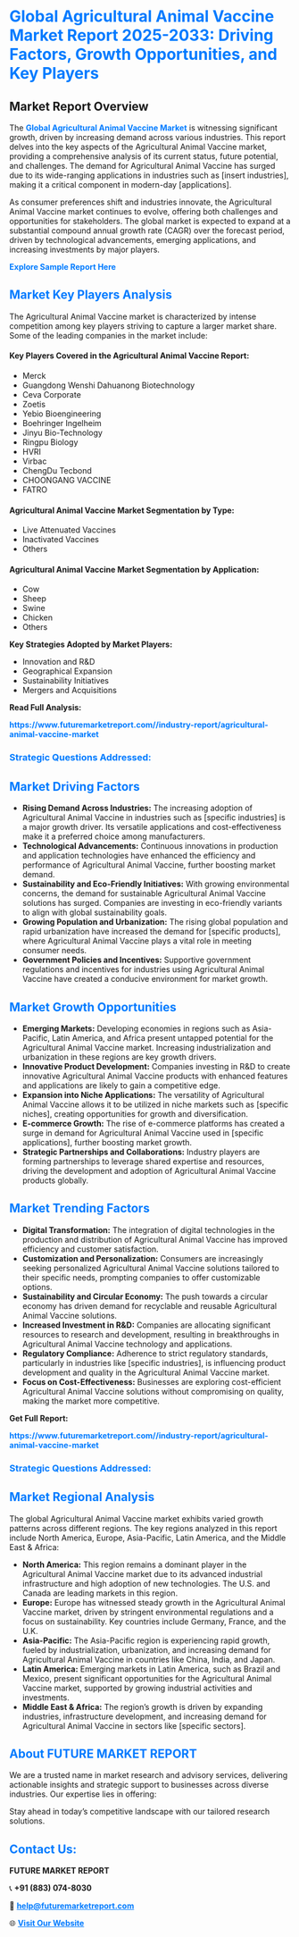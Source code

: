 <h1 style="color: #007BFF;">Global Agricultural Animal Vaccine Market Report 2025-2033: Driving Factors, Growth Opportunities, and Key Players</h1>

<section id="overview">
<h2>Market Report Overview</h2>
<p>The <a href="https://www.futuremarketreport.com//industry-report/agricultural-animal-vaccine-market" style="color: #007BFF; text-decoration: none;"><strong>Global Agricultural Animal Vaccine Market</strong></a> is witnessing significant growth, driven by increasing demand across various industries. This report delves into the key aspects of the Agricultural Animal Vaccine market, providing a comprehensive analysis of its current status, future potential, and challenges. The demand for Agricultural Animal Vaccine has surged due to its wide-ranging applications in industries such as [insert industries], making it a critical component in modern-day [applications].</p>
<p>As consumer preferences shift and industries innovate, the Agricultural Animal Vaccine market continues to evolve, offering both challenges and opportunities for stakeholders. The global market is expected to expand at a substantial compound annual growth rate (CAGR) over the forecast period, driven by technological advancements, emerging applications, and increasing investments by major players.</p>
</section>

<section id="overview">
<p><a href="https://www.futuremarketreport.com//request-sample/reportId=78771" style="color: #007BFF; text-decoration: none;"><strong>Explore Sample Report Here</strong></a></p>
</section>

<section id="key-players">
<h2 style="color: #007BFF;">Market Key Players Analysis</h2>
<p>The Agricultural Animal Vaccine market is characterized by intense competition among key players striving to capture a larger market share. Some of the leading companies in the market include:</p>
<h4>Key Players Covered in the Agricultural Animal Vaccine Report:</h4>
<ul><li>Merck</li><li>Guangdong Wenshi Dahuanong Biotechnology</li><li>Ceva Corporate</li><li>Zoetis</li><li>Yebio Bioengineering</li><li>Boehringer Ingelheim</li><li>Jinyu Bio-Technology</li><li>Ringpu Biology</li><li>HVRI</li><li>Virbac</li><li>ChengDu Tecbond</li><li>CHOONGANG VACCINE</li><li>FATRO</li></ul>
<h4>Agricultural Animal Vaccine Market Segmentation by Type:</h4>
<ul><li>Live Attenuated Vaccines</li><li>Inactivated Vaccines</li><li>Others</li></ul>

<h4>Agricultural Animal Vaccine Market Segmentation by Application:</h4>
<ul><li>Cow</li><li>Sheep</li><li>Swine</li><li>Chicken</li><li>Others</li></ul>
<p><strong>Key Strategies Adopted by Market Players:</strong></p>
<ul>
<li>Innovation and R&D</li>
<li>Geographical Expansion</li>
<li>Sustainability Initiatives</li>
<li>Mergers and Acquisitions</li>
</ul>
</section>

<section>
<p><strong>Read Full Analysis: </strong></p><a href="https://www.futuremarketreport.com//industry-report/agricultural-animal-vaccine-market" style="color: #007BFF; text-decoration: none;"><strong>https://www.futuremarketreport.com//industry-report/agricultural-animal-vaccine-market</strong></a>
<h3 style="color: #007BFF;">Strategic Questions Addressed:</h3>
</section>

<section id="driving-factors">
<h2 style="color: #007BFF;">Market Driving Factors</h2>
<ul>
<li><strong>Rising Demand Across Industries:</strong> The increasing adoption of Agricultural Animal Vaccine in industries such as [specific industries] is a major growth driver. Its versatile applications and cost-effectiveness make it a preferred choice among manufacturers.</li>
<li><strong>Technological Advancements:</strong> Continuous innovations in production and application technologies have enhanced the efficiency and performance of Agricultural Animal Vaccine, further boosting market demand.</li>
<li><strong>Sustainability and Eco-Friendly Initiatives:</strong> With growing environmental concerns, the demand for sustainable Agricultural Animal Vaccine solutions has surged. Companies are investing in eco-friendly variants to align with global sustainability goals.</li>
<li><strong>Growing Population and Urbanization:</strong> The rising global population and rapid urbanization have increased the demand for [specific products], where Agricultural Animal Vaccine plays a vital role in meeting consumer needs.</li>
<li><strong>Government Policies and Incentives:</strong> Supportive government regulations and incentives for industries using Agricultural Animal Vaccine have created a conducive environment for market growth.</li>
</ul>
</section>

<section id="growth-opportunities">
<h2 style="color: #007BFF;">Market Growth Opportunities</h2>
<ul>
<li><strong>Emerging Markets:</strong> Developing economies in regions such as Asia-Pacific, Latin America, and Africa present untapped potential for the Agricultural Animal Vaccine market. Increasing industrialization and urbanization in these regions are key growth drivers.</li>
<li><strong>Innovative Product Development:</strong> Companies investing in R&D to create innovative Agricultural Animal Vaccine products with enhanced features and applications are likely to gain a competitive edge.</li>
<li><strong>Expansion into Niche Applications:</strong> The versatility of Agricultural Animal Vaccine allows it to be utilized in niche markets such as [specific niches], creating opportunities for growth and diversification.</li>
<li><strong>E-commerce Growth:</strong> The rise of e-commerce platforms has created a surge in demand for Agricultural Animal Vaccine used in [specific applications], further boosting market growth.</li>
<li><strong>Strategic Partnerships and Collaborations:</strong> Industry players are forming partnerships to leverage shared expertise and resources, driving the development and adoption of Agricultural Animal Vaccine products globally.</li>
</ul>
</section>

<section id="trending-factors">
<h2 style="color: #007BFF;">Market Trending Factors</h2>
<ul>
<li><strong>Digital Transformation:</strong> The integration of digital technologies in the production and distribution of Agricultural Animal Vaccine has improved efficiency and customer satisfaction.</li>
<li><strong>Customization and Personalization:</strong> Consumers are increasingly seeking personalized Agricultural Animal Vaccine solutions tailored to their specific needs, prompting companies to offer customizable options.</li>
<li><strong>Sustainability and Circular Economy:</strong> The push towards a circular economy has driven demand for recyclable and reusable Agricultural Animal Vaccine solutions.</li>
<li><strong>Increased Investment in R&D:</strong> Companies are allocating significant resources to research and development, resulting in breakthroughs in Agricultural Animal Vaccine technology and applications.</li>
<li><strong>Regulatory Compliance:</strong> Adherence to strict regulatory standards, particularly in industries like [specific industries], is influencing product development and quality in the Agricultural Animal Vaccine market.</li>
<li><strong>Focus on Cost-Effectiveness:</strong> Businesses are exploring cost-efficient Agricultural Animal Vaccine solutions without compromising on quality, making the market more competitive.</li>
</ul>
</section>

<section>
<p><strong>Get Full Report: </strong></p><a href="https://www.futuremarketreport.com//industry-report/agricultural-animal-vaccine-market" style="color: #007BFF; text-decoration: none;"><strong>https://www.futuremarketreport.com//industry-report/agricultural-animal-vaccine-market</strong></a>
<h3 style="color: #007BFF;">Strategic Questions Addressed:</h3>
</section>


<section id="regional-analysis">
<h2 style="color: #007BFF;">Market Regional Analysis</h2>
<p>The global Agricultural Animal Vaccine market exhibits varied growth patterns across different regions. The key regions analyzed in this report include North America, Europe, Asia-Pacific, Latin America, and the Middle East & Africa:</p>
<ul>
<li><strong>North America:</strong> This region remains a dominant player in the Agricultural Animal Vaccine market due to its advanced industrial infrastructure and high adoption of new technologies. The U.S. and Canada are leading markets in this region.</li>
<li><strong>Europe:</strong> Europe has witnessed steady growth in the Agricultural Animal Vaccine market, driven by stringent environmental regulations and a focus on sustainability. Key countries include Germany, France, and the U.K.</li>
<li><strong>Asia-Pacific:</strong> The Asia-Pacific region is experiencing rapid growth, fueled by industrialization, urbanization, and increasing demand for Agricultural Animal Vaccine in countries like China, India, and Japan.</li>
<li><strong>Latin America:</strong> Emerging markets in Latin America, such as Brazil and Mexico, present significant opportunities for the Agricultural Animal Vaccine market, supported by growing industrial activities and investments.</li>
<li><strong>Middle East & Africa:</strong> The region’s growth is driven by expanding industries, infrastructure development, and increasing demand for Agricultural Animal Vaccine in sectors like [specific sectors].</li>
</ul>
</section>

<footer>
<h2 style="color: #007BFF;">About FUTURE MARKET REPORT</h2>
<p>We are a trusted name in market research and advisory services, delivering actionable insights and strategic support to businesses across diverse industries. Our expertise lies in offering:</p>

<p>Stay ahead in today’s competitive landscape with our tailored research solutions.</p>

<h2 style="color: #007BFF;">Contact Us:</h2>
<p><strong>FUTURE MARKET REPORT</strong></p>
<p>📞 <strong>+91 (883) 074-8030</strong></p>
<p>📧 <strong><a href="mailto:help@futuremarketreport.com" style="color: #007BFF;">help@futuremarketreport.com</a></strong></p>
<p>🌐 <strong><a href="https://www.futuremarketreport.com/" style="color: #007BFF;">Visit Our Website</a></strong></p>
</footer>